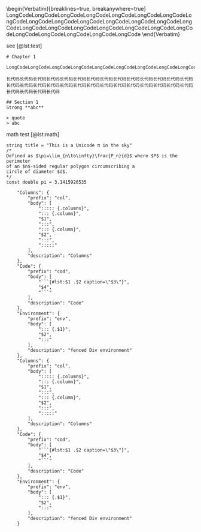 
\begin{Verbatim}[breaklines=true, breakanywhere=true]
LongCodeLongCodeLongCodeLongCodeLongCodeLongCodeLongCodeLongCodeLongCodeLongCodeLongCodeLongCodeLongCodeLongCodeLongCodeLongCodeLongCodeLongCodeLongCodeLongCodeLongCodeLongCodeLongCodeLongCodeLongCodeLongCodeLongCode
\end{Verbatim}

see [@lst:test]

```{#lst:test .md .mathescape .numberLines breaklines=true breakanywhere=true startFrom="100" caption="Markdown 代码高亮测试"}
# Chapter 1

LongCodeLongCodeLongCodeLongCodeLongCodeLongCodeLongCodeLongCodeLongCodeLongCodeLongCodeLongCodeLongCodeLongCodeLongCodeLongCodeLongCodeLongCodeLongCodeLongCodeLongCodeLongCodeLongCodeLongCodeLongCodeLongCodeLongCode

长代码长代码长代码长代码长代码长代码长代码长代码长代码长代码长代码长代码长代码长代码长代码长代码长代码长代码长代码长代码长代码长代码长代码长代码长代码长代码长代码长代码长代码长代码长代码长代码

## Section 1
Strong **abc**

> quote
> abc
```

math test [@lst:math]

```{#lst:math .csharp .mathescape mathescape=true caption="代码中包含数学公式测试"}
string title = "This is a Unicode π in the sky"
/*
Defined as $\pi=\lim_{n\to\infty}\frac{P_n}{d}$ where $P$ is the perimeter
of an $n$-sided regular polygon circumscribing a
circle of diameter $d$.
*/
const double pi = 3.1415926535
```

```{#lst:vscode_snippet .json caption="VS Code 用户代码片段"}
	"Columns": {
		"prefix": "col",
		"body": [
			"::::: {.columns}",
			"::: {.column}",
			"$1",
			":::",
			"::: {.column}",
			"$2",
			":::",
			":::::"
		],
		"description": "Columns"
	},
	"Code": {
		"prefix": "cod",
		"body": [
			"```{#lst:$1 .$2 caption=\"$3\"}",
			"$4",
			"```"
		],
		"description": "Code"
	},
	"Environment": {
		"prefix": "env",
		"body": [
			"::: {.$1}",
			"$2",
			":::"
		],
		"description": "fenced Div environment"
	},
	"Columns": {
		"prefix": "col",
		"body": [
			"::::: {.columns}",
			"::: {.column}",
			"$1",
			":::",
			"::: {.column}",
			"$2",
			":::",
			":::::"
		],
		"description": "Columns"
	},
	"Code": {
		"prefix": "cod",
		"body": [
			"```{#lst:$1 .$2 caption=\"$3\"}",
			"$4",
			"```"
		],
		"description": "Code"
	},
	"Environment": {
		"prefix": "env",
		"body": [
			"::: {.$1}",
			"$2",
			":::"
		],
		"description": "fenced Div environment"
	}	
```	